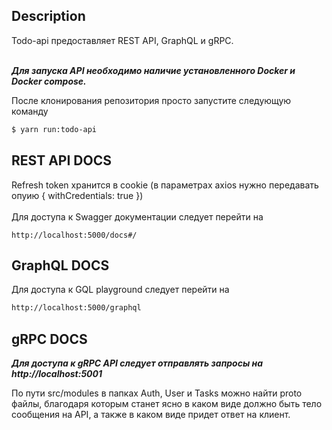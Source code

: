 ## Description

Todo-api предоставляет REST API, GraphQL и gRPC.
<br><br>


<strong>
<em>
Для запуска API необходимо наличие установленного Docker и Docker compose.
</em>
</strong>
<br>

После клонирования репозитория просто запустите следующую команду

```bash
$ yarn run:todo-api
```

## REST API DOCS
Refresh token хранится в cookie (в параметрах axios нужно передавать опуию { withCredentials: true })
<br><br>
Для доступа к Swagger документации следует перейти на

```
http://localhost:5000/docs#/
```

## GraphQL DOCS

Для доступа к GQL playground следует перейти на

```bash
http://localhost:5000/graphql
```

## gRPC DOCS

<strong>
<em>
Для доступа к gRPC API следует отправлять запросы на http://localhost:5001
</em>
</strong>

<br>

По пути src/modules в папках Auth, User и Tasks можно найти proto файлы, благодаря которым станет ясно в каком виде должно быть тело сообщения на API, а также в каком виде придет ответ на клиент.
<br>
